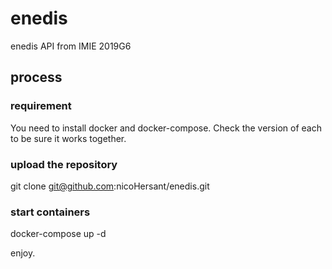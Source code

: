 # enedis
enedis API from IMIE 2019G6

## process
### requirement
You need to install docker and docker-compose.
Check the version of each to be sure it works together.

### upload the repository
git clone git@github.com:nicoHersant/enedis.git

### start containers
docker-compose up -d

enjoy.
